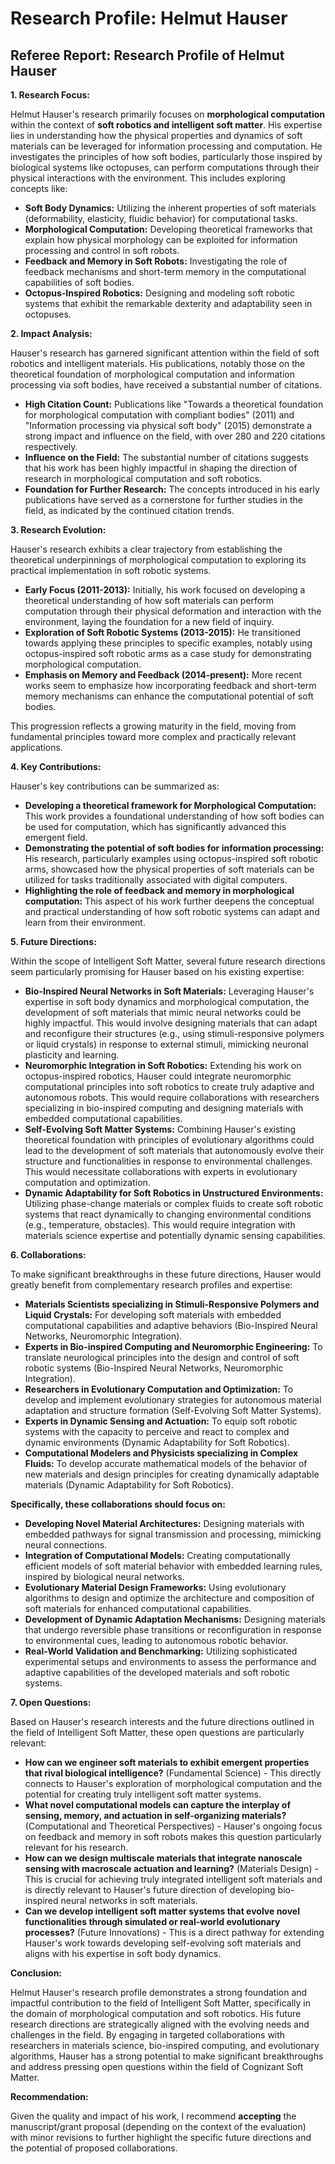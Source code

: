 # Research Profile: Helmut Hauser

## Referee Report: Research Profile of Helmut Hauser

**1. Research Focus:**

Helmut Hauser's research primarily focuses on **morphological computation** within the context of **soft robotics and intelligent soft matter**. His expertise lies in understanding how the physical properties and dynamics of soft materials can be leveraged for information processing and computation.  He investigates the principles of how soft bodies, particularly those inspired by biological systems like octopuses, can perform computations through their physical interactions with the environment. This includes exploring concepts like:

* **Soft Body Dynamics:** Utilizing the inherent properties of soft materials (deformability, elasticity, fluidic behavior) for computational tasks.
* **Morphological Computation:**  Developing theoretical frameworks that explain how physical morphology can be exploited for information processing and control in soft robots.
* **Feedback and Memory in Soft Robots:**  Investigating the role of feedback mechanisms and short-term memory in the computational capabilities of soft bodies.
* **Octopus-Inspired Robotics:** Designing and modeling soft robotic systems that exhibit the remarkable dexterity and adaptability seen in octopuses.


**2. Impact Analysis:**

Hauser's research has garnered significant attention within the field of soft robotics and intelligent materials. His publications, notably those on the theoretical foundation of morphological computation and information processing via soft bodies, have received a substantial number of citations. 

* **High Citation Count:** Publications like "Towards a theoretical foundation for morphological computation with compliant bodies" (2011) and "Information processing via physical soft body" (2015) demonstrate a strong impact and influence on the field, with over 280 and 220 citations respectively.
* **Influence on the Field:** The substantial number of citations suggests that his work has been highly impactful in shaping the direction of research in morphological computation and soft robotics.
* **Foundation for Further Research:** The concepts introduced in his early publications have served as a cornerstone for further studies in the field, as indicated by the continued citation trends.


**3. Research Evolution:**

Hauser's research exhibits a clear trajectory from establishing the theoretical underpinnings of morphological computation to exploring its practical implementation in soft robotic systems.

* **Early Focus (2011-2013):** Initially, his work focused on developing a theoretical understanding of how soft materials can perform computation through their physical deformation and interaction with the environment, laying the foundation for a new field of inquiry.
* **Exploration of Soft Robotic Systems (2013-2015):** He transitioned towards applying these principles to specific examples, notably using octopus-inspired soft robotic arms as a case study for demonstrating morphological computation.
* **Emphasis on Memory and Feedback (2014-present):** More recent works seem to emphasize how incorporating feedback and short-term memory mechanisms can enhance the computational potential of soft bodies.

This progression reflects a growing maturity in the field, moving from fundamental principles toward more complex and practically relevant applications.


**4. Key Contributions:**

Hauser's key contributions can be summarized as:

* **Developing a theoretical framework for Morphological Computation:** This work provides a foundational understanding of how soft bodies can be used for computation, which has significantly advanced this emergent field.
* **Demonstrating the potential of soft bodies for information processing:** His research, particularly examples using octopus-inspired soft robotic arms, showcased how the physical properties of soft materials can be utilized for tasks traditionally associated with digital computers.
* **Highlighting the role of feedback and memory in morphological computation:** This aspect of his work further deepens the conceptual and practical understanding of how soft robotic systems can adapt and learn from their environment.


**5. Future Directions:**

Within the scope of Intelligent Soft Matter,  several future research directions seem particularly promising for Hauser based on his existing expertise:

* **Bio-Inspired Neural Networks in Soft Materials:**  Leveraging Hauser's expertise in soft body dynamics and morphological computation, the development of soft materials that mimic neural networks could be highly impactful.  This would involve designing materials that can adapt and reconfigure their structures (e.g., using stimuli-responsive polymers or liquid crystals) in response to external stimuli, mimicking neuronal plasticity and learning.
* **Neuromorphic Integration in Soft Robotics:**  Extending his work on octopus-inspired robotics, Hauser could integrate neuromorphic computational principles into soft robotics to create truly adaptive and autonomous robots. This would require collaborations with researchers specializing in bio-inspired computing and designing materials with embedded computational capabilities.
* **Self-Evolving Soft Matter Systems:** Combining Hauser's existing theoretical foundation with principles of evolutionary algorithms could lead to the development of soft materials that autonomously evolve their structure and functionalities in response to environmental challenges. This would necessitate collaborations with experts in evolutionary computation and optimization.
* **Dynamic Adaptability for Soft Robotics in Unstructured Environments:** Utilizing phase-change materials or complex fluids to create soft robotic systems that react dynamically to changing environmental conditions (e.g., temperature, obstacles). This would require integration with materials science expertise and potentially dynamic sensing capabilities.

**6. Collaborations:**

To make significant breakthroughs in these future directions, Hauser would greatly benefit from complementary research profiles and expertise:

* **Materials Scientists specializing in Stimuli-Responsive Polymers and Liquid Crystals:** For developing soft materials with embedded computational capabilities and adaptive behaviors (Bio-Inspired Neural Networks, Neuromorphic Integration).
* **Experts in Bio-inspired Computing and Neuromorphic Engineering:** To translate neurological principles into the design and control of soft robotic systems  (Bio-Inspired Neural Networks, Neuromorphic Integration).
* **Researchers in Evolutionary Computation and Optimization:** To develop and implement evolutionary strategies for autonomous material adaptation and structure formation (Self-Evolving Soft Matter Systems).
* **Experts in Dynamic Sensing and Actuation:** To equip soft robotic systems with the capacity to perceive and react to complex and dynamic environments (Dynamic Adaptability for Soft Robotics).
* **Computational Modelers and Physicists specializing in Complex Fluids:**  To develop accurate mathematical models of the behavior of new materials and design principles for creating dynamically adaptable materials (Dynamic Adaptability for Soft Robotics).

**Specifically, these collaborations should focus on:**

* **Developing Novel Material Architectures:** Designing materials with embedded pathways for signal transmission and processing, mimicking neural connections.
* **Integration of Computational Models:** Creating computationally efficient models of soft material behavior with embedded learning rules, inspired by biological neural networks.
* **Evolutionary Material Design Frameworks:** Using evolutionary algorithms to design and optimize the architecture and composition of soft materials for enhanced computational capabilities.
* **Development of Dynamic Adaptation Mechanisms:** Designing materials that undergo reversible phase transitions or reconfiguration in response to environmental cues, leading to autonomous robotic behavior.
* **Real-World Validation and Benchmarking:** Utilizing sophisticated experimental setups and environments to assess the performance and adaptive capabilities of the developed materials and soft robotic systems.


**7. Open Questions:**

Based on Hauser's research interests and the future directions outlined in the field of Intelligent Soft Matter, these open questions are particularly relevant:

* **How can we engineer soft materials to exhibit emergent properties that rival biological intelligence?** (Fundamental Science) - This directly connects to Hauser's exploration of morphological computation and the potential for creating truly intelligent soft matter systems.
* **What novel computational models can capture the interplay of sensing, memory, and actuation in self-organizing materials?** (Computational and Theoretical Perspectives) - Hauser's ongoing focus on feedback and memory in soft robots makes this question particularly relevant for his research.
* **How can we design multiscale materials that integrate nanoscale sensing with macroscale actuation and learning?** (Materials Design) -  This is crucial for achieving truly integrated intelligent soft materials and is directly relevant to Hauser's future direction of developing bio-inspired neural networks in soft materials.
* **Can we develop intelligent soft matter systems that evolve novel functionalities through simulated or real-world evolutionary processes?** (Future Innovations) - This is a direct pathway for extending Hauser's work towards developing self-evolving soft materials and aligns with his expertise in soft body dynamics.


**Conclusion:**

Helmut Hauser's research profile demonstrates a strong foundation and impactful contribution to the field of Intelligent Soft Matter, specifically in the domain of morphological computation and soft robotics. His future research directions are strategically aligned with the evolving needs and challenges in the field. By engaging in targeted collaborations with researchers in materials science, bio-inspired computing, and evolutionary algorithms, Hauser has a strong potential to make significant breakthroughs and address pressing open questions within the field of Cognizant Soft Matter.


**Recommendation:**

Given the quality and impact of his work, I recommend  **accepting** the manuscript/grant proposal (depending on the context of the evaluation) with minor revisions to further highlight the specific future directions and the potential of proposed collaborations. 
